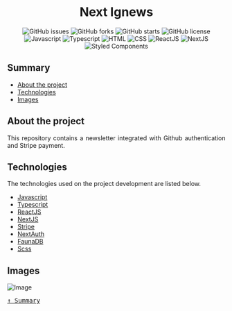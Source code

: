 <div align='justify'>

<div align='center'>

# **Next Ignews**

</div>

<div align='center'>

![GitHub issues](https://img.shields.io/github/issues/gezielelyon/next_ignews)
![GitHub forks](https://img.shields.io/github/forks/gezielelyon/next_ignews)
![GitHub starts](https://img.shields.io/github/stars/gezielelyon/next_ignews)
![GitHub license](https://img.shields.io/github/license/gezielelyon/next_ignews)
![Javascript](https://img.shields.io/badge/Javascript-Language-yellow)
![Typescript](https://img.shields.io/badge/Typescript-Typing-blue)
![HTML](https://img.shields.io/badge/HTML-Hypertext-red)
![CSS](https://img.shields.io/badge/CSS-Styles-pink)
![ReactJS](https://img.shields.io/badge/React-Components-orange)
![NextJS](https://img.shields.io/badge/Next-SSG-pink)
![Styled Components](https://img.shields.io/badge/Scss-Styles-purple)

</div>

## **Summary**
- [About the project](#about-the-project)
- [Technologies](#technologies)
- [Images](#images)

## **About the project**
This repository contains a newsletter integrated with Github authentication and Stripe payment.

## **Technologies**
The technologies used on the project development are listed below.

- [Javascript](https://developer.mozilla.org/pt-BR/docs/Web/JavaScript)
- [Typescript](https://www.typescriptlang.org/)
- [ReactJS](https://pt-br.reactjs.org/)
- [NextJS](https://nextjs.org/)
- [Stripe](https://stripe.com/en-br)
- [NextAuth](https://next-auth.js.org/)
- [FaunaDB](https://fauna.com/)
- [Scss](https://styled-components.com/)

## **Images**
![Image](https://user-images.githubusercontent.com/48457700/147422308-e1c3ae41-b2f5-4f42-9e29-3ee0e0d99d38.PNG)

<kbd>[&uarr; Summary](#summary)</kbd>
</div>
